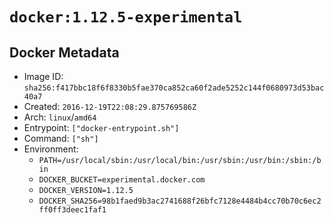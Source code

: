 # `docker:1.12.5-experimental`

## Docker Metadata

- Image ID: `sha256:f417bbc18f6f8330b5fae370ca852ca60f2ade5252c144f0680973d53bac40a7`
- Created: `2016-12-19T22:08:29.875769586Z`
- Arch: `linux`/`amd64`
- Entrypoint: `["docker-entrypoint.sh"]`
- Command: `["sh"]`
- Environment:
  - `PATH=/usr/local/sbin:/usr/local/bin:/usr/sbin:/usr/bin:/sbin:/bin`
  - `DOCKER_BUCKET=experimental.docker.com`
  - `DOCKER_VERSION=1.12.5`
  - `DOCKER_SHA256=98b1faed9b3ac2741688f26bfc7128e4484b4cc70b70c6ec2ff0ff3deec1faf1`
